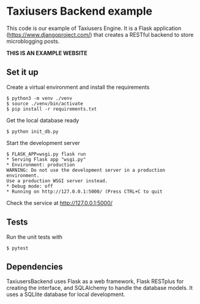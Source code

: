 # Taxiusers Backend example

This code is our example of Taxiusers Engine. It is a Flask application (https://www.djangoproject.com/) that creates a RESTful backend to store microblogging posts.

**THIS IS AN EXAMPLE WEBSITE**

## Set it up

Create a virtual environment and install the requirements

    $ python3 -m venv ./venv
    $ source ./venv/bin/activate
    $ pip install -r requirements.txt

Get the local database ready

    $ python init_db.py

Start the development server

    $ FLASK_APP=wsgi.py flask run
    * Serving Flask app "wsgi.py"
    * Environment: production
    WARNING: Do not use the development server in a production environment.
    Use a production WSGI server instead.
    * Debug mode: off
    * Running on http://127.0.0.1:5000/ (Press CTRL+C to quit

Check the service at http://127.0.0.1:5000/

## Tests

Run the unit tests with

    $ pytest

## Dependencies

TaxiusersBackend uses Flask as a web framework, Flask RESTplus for creating the interface, and SQLAlchemy to handle the database models. It uses a SQLlite database for local development.
